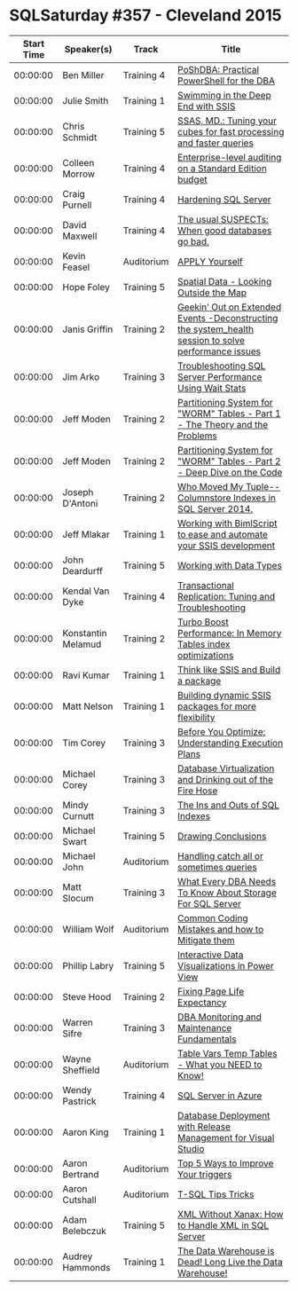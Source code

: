 # SQLSaturday #357 - Cleveland 2015
Start Time|Speaker(s)|Track|Title
---|---|---|---
00:00:00|Ben Miller|Training 4|[PoShDBA: Practical PowerShell for the DBA](10270.md)
00:00:00|Julie Smith|Training 1|[Swimming in the Deep End with SSIS](11129.md)
00:00:00|Chris Schmidt|Training 5|[SSAS, MD.: Tuning your cubes for fast processing and faster queries](11677.md)
00:00:00|Colleen Morrow|Training 4|[Enterprise-level auditing on a Standard Edition budget](11782.md)
00:00:00|Craig Purnell|Training 4|[Hardening SQL Server](12041.md)
00:00:00|David Maxwell|Training 4|[The usual SUSPECTs: When good databases go bad.](13340.md)
00:00:00|Kevin Feasel|Auditorium|[APPLY Yourself](14199.md)
00:00:00|Hope Foley|Training 5|[Spatial Data - Looking Outside the Map](15002.md)
00:00:00|Janis Griffin|Training 2|[Geekin’ Out on Extended Events -Deconstructing the system_health session to solve performance issues](15744.md)
00:00:00|Jim Arko|Training 3|[Troubleshooting SQL Server Performance Using Wait Stats](15774.md)
00:00:00|Jeff Moden|Training 2|[Partitioning System for "WORM" Tables - Part 1 - The Theory and the Problems](16065.md)
00:00:00|Jeff Moden|Training 2|[Partitioning System for "WORM" Tables - Part 2 - Deep Dive on the Code](16066.md)
00:00:00|Joseph D'Antoni|Training 2|[Who Moved My Tuple--Columnstore Indexes in SQL Server 2014.](16234.md)
00:00:00|Jeff Mlakar|Training 1|[Working with BimlScript to ease and automate your SSIS development](16279.md)
00:00:00|John Deardurff|Training 5|[Working with Data Types](17238.md)
00:00:00|Kendal Van Dyke|Training 4|[Transactional Replication: Tuning and Troubleshooting](18080.md)
00:00:00|Konstantin Melamud|Training 2|[Turbo Boost Performance: In Memory Tables index optimizations](18580.md)
00:00:00|Ravi Kumar|Training 1|[Think like SSIS and Build a package](18875.md)
00:00:00|Matt Nelson|Training 1|[Building dynamic SSIS packages for more flexibility](19849.md)
00:00:00|Tim Corey|Training 3|[Before You Optimize: Understanding Execution Plans](20047.md)
00:00:00|Michael Corey|Training 3|[Database Virtualization and Drinking out of the Fire Hose](20236.md)
00:00:00|Mindy Curnutt|Training 3|[The Ins and Outs of SQL Indexes](20779.md)
00:00:00|Michael Swart|Training 5|[Drawing Conclusions](20841.md)
00:00:00|Michael John|Auditorium|[Handling catch all or sometimes queries](20966.md)
00:00:00|Matt Slocum|Training 3|[What Every DBA Needs To Know About Storage For SQL Server](21145.md)
00:00:00|William Wolf|Auditorium|[Common Coding Mistakes and how to Mitigate them](22082.md)
00:00:00|Phillip Labry|Training 5|[Interactive Data Visualizations in Power View ](22122.md)
00:00:00|Steve Hood|Training 2|[Fixing Page Life Expectancy](25727.md)
00:00:00|Warren Sifre|Training 3|[DBA Monitoring and Maintenance Fundamentals](27566.md)
00:00:00|Wayne Sheffield|Auditorium|[Table Vars  Temp Tables - What you NEED to Know!](27740.md)
00:00:00|Wendy Pastrick|Training 4|[SQL Server in Azure](27826.md)
00:00:00|Aaron King|Training 1|[Database Deployment with Release Management for Visual Studio](8833.md)
00:00:00|Aaron Bertrand|Auditorium|[Top 5 Ways to Improve Your triggers](8927.md)
00:00:00|Aaron Cutshall|Auditorium|[T-SQL Tips  Tricks](8950.md)
00:00:00|Adam Belebczuk|Training 5|[XML Without Xanax: How to Handle XML in SQL Server](9003.md)
00:00:00|Audrey Hammonds|Training 1|[The Data Warehouse is Dead! Long Live the Data Warehouse! ](9968.md)
